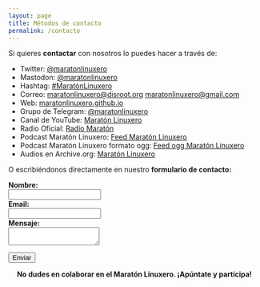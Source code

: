 ```yaml
---
layout: page
title: Métodos de contacto
permalink: /contacto
---
```


Si quieres <strong>contactar</strong> con nosotros lo puedes hacer a través de:
<ul>
 	<li>Twitter: <a href="https://twitter.com/maratonlinuxero">@maratonlinuxero</a></li>
  <li>Mastodon: <a href="https://mastodon.social/@maratonlinuxero">@maratonlinuxero</a></li>
  <li>Hashtag: <a href="https://twitter.com/hashtag/Marat%C3%B3nLinuxero">#MaratónLinuxero</a></li>
 	<li>Correo: <a href="mailto:maratonlinuxero@disroot.org">maratonlinuxero@disroot.org</a> <a href="mailto:maratonlinuxero@gmail.com">maratonlinuxero@gmail.com</a></li>
 	<li>Web: <a href="/">maratonlinuxero.github.io</a></li>
  <li>Grupo de Telegram: <a href="http://t.me/maratonlinuxero">@maratonlinuxero</a></li>
  <li>Canal de YouTube: <a href="https://www.youtube.com/maratonlinuxero">Maratón Linuxero</a></li>
  <li>Radio Oficial: <a href="http://radiomaraton.ml/">Radio Maratón</a></li>
  <li>Podcast Maratón Linuxero: <a href="/feed.xml">Feed Maratón Linuxero</a></li>
  <li>Podcast Maratón Linuxero formato ogg: <a href="/feed_ogg.rss">Feed ogg Maratón Linuxero</a></li>
  <li>Audios en Archive.org: <a href="https://archive.org/details/@maratonlinuxero">Maratón Linuxero</a></li>
</ul>

O escribiéndonos directamente en nuestro <strong>formulario de contacto:<strong>

<form id="contact-form" method="post" action="https://formspree.io/maratonlinuxero@gmail.com">

  <div class="form-group">
    <div class="form-label">
      <label for="name">Nombre:</label>
    </div>
    <div class="form-field">
      <input type="text" id="name" name="name" tabindex="1" required />
    </div>
  </div>

  <div class="form-group">
    <div class="form-label">
      <label for="email">Email:</label>
    </div>
    <div class="form-field">
      <input type="email" id="email" name="email" tabindex="2" required />
    </div>
  </div>

  <div class="form-group">
    <div class="form-label">
      <label for="message">Mensaje:</label>
    </div>
    <div class="form-field">
      <textarea id="message" name="message" tabindex="3" required></textarea>
    </div>
  </div>

  <input type="hidden" name="_next" value="{{ site.baseurl | prepend: site.url }}/mensaje-enviado" />
  <input type="text" name="_gotcha" style="display:none" />
  <input type="hidden" name="_subject" value="Mensaje del formulario de contacto" />
  <input type="hidden" name="_language" value="es" />


  <p><input type="submit" value="Enviar" tabindex="4" /></p>
</form>

<div style="text-align:center; font-weight:bold;">
  No dudes en colaborar en el Maratón Linuxero. ¡Apúntate y participa!
</div>
